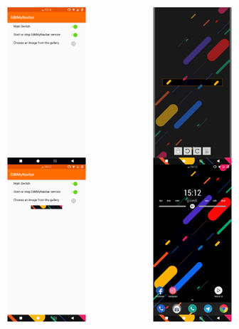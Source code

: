 <html>
  <img
       src="https://github.com/pjnroll/EditMyNavbar/blob/master/images/Screen1.png"
       width="35%"
       height="35%"
       align="left" />
  <img
       src="https://github.com/pjnroll/EditMyNavbar/blob/master/images/Screen2.png"
       width="35%"
       height="35%"
       align="right" />
  <br>
  <img
       src="https://github.com/pjnroll/EditMyNavbar/blob/master/images/Screen3.png"
       width="35%"
       height="35%"
       align="left" />
  <img
       src="https://github.com/pjnroll/EditMyNavbar/blob/master/images/Screen4.png"
       width="35%"
       height="35%"
       align="right" />
</html>
